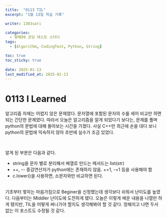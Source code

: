 ```yaml
---
title:  "0113 TIL"
excerpt: "1월 13일 학습 기록"

writer: 1303sari

categories:
  - 항해99 코딩 테스트 스터디
tags:
  - [Algorithm, CodingTest, Python, String]

toc: true
toc_sticky: true
 
date: 2025-01-13
last_modified_at: 2025-01-13
---
```


# 0113 I Learned

알고리즘 자체는 어렵지 않은 문제였다. 문자열에 포함된 문자의 수를 세어 비교만 하면 되는 간단한 문제였다. 따라서 오늘은 알고리즘을 알게 되었다기 보다는, 문제를 풀며 python의 문법에 대해 돌아보는 시간을 가졌다.
사실 C++만 최근에 손을 대다 보니 python의 문법에 익숙하지 않아 초반에 실수가 조금 있었다.

<BR>

알게 된 부분은 다음과 같다.

- string을 문자 별로 분리해서 배열로 만드는 메서드는 list(str)
- ++, -- 증감연산자가 python에는 존재하지 않음. +=1, -=1 등을 사용해야 함
- c.lower()을 사용하면, 소문자와만 비교하면 된다.
<BR>
기초부터 쌓자는 마음가짐으로 Beginer을 신청했는데 생각보다 쉬워서 난이도를 높였다. 다음부터는 Middler 난이도에 도전하게 됐다.
오늘은 이렇게 배운 내용을 나열만 하게 됐지만, TIL을 어떻게 써나가야 할지도 생각해봐야 할 것 같다. 정해지고 나면 두서 없는 이 포스트도 수정될 것 같다.